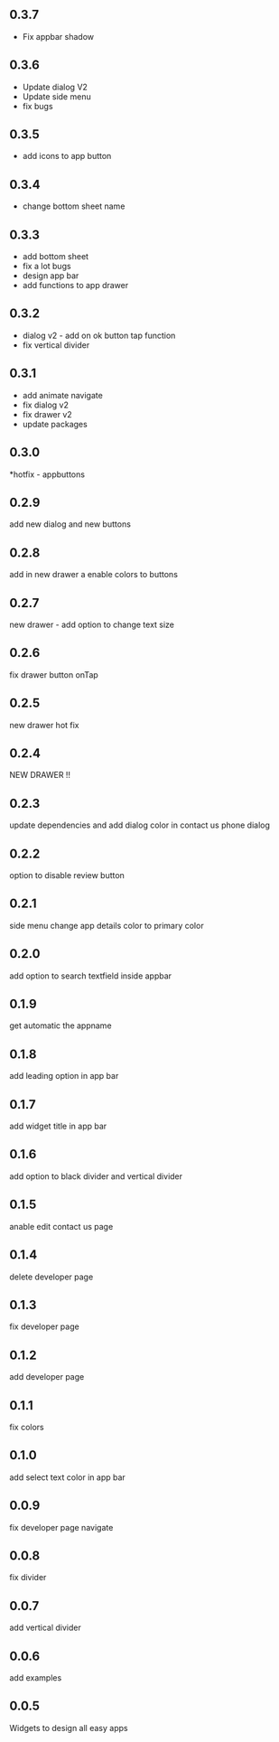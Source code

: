 ## 0.3.7
* Fix appbar shadow

## 0.3.6
* Update dialog V2
* Update side menu
* fix bugs

## 0.3.5
* add icons to app button

## 0.3.4
* change bottom sheet name

## 0.3.3
* add bottom sheet
* fix a lot bugs
* design app bar
* add functions to app drawer

## 0.3.2
* dialog v2 - add on ok button tap function
* fix vertical divider

## 0.3.1
* add animate navigate
* fix dialog v2
* fix drawer v2
* update packages

## 0.3.0
*hotfix - appbuttons

## 0.2.9
add new dialog and new buttons

## 0.2.8
add in new drawer a enable colors to buttons

## 0.2.7
new drawer - add option to change text size

## 0.2.6
fix drawer button onTap

## 0.2.5
new drawer hot fix

## 0.2.4
NEW DRAWER !!

## 0.2.3
update dependencies and add dialog color in contact us phone dialog

## 0.2.2
option to disable review button

## 0.2.1
side menu change app details color to primary color

## 0.2.0
add option to search textfield inside appbar

## 0.1.9
get automatic the appname

## 0.1.8
add leading option in app bar

## 0.1.7
add widget title in app bar

## 0.1.6
add option to black divider and vertical divider

## 0.1.5
anable edit contact us page

## 0.1.4
delete developer page

## 0.1.3
fix developer page

## 0.1.2
add developer page

## 0.1.1
fix colors

## 0.1.0
add select text color in app bar

## 0.0.9
fix developer page navigate

## 0.0.8
fix divider

## 0.0.7
add vertical divider

## 0.0.6
add examples

## 0.0.5
Widgets to design all easy apps
